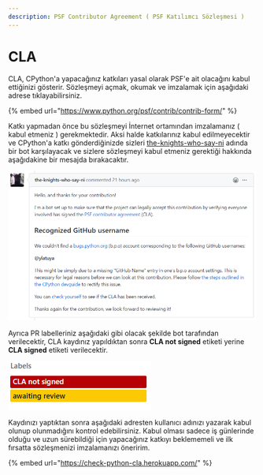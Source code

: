 ```yaml
---
description: PSF Contributor Agreement ( PSF Katılımcı Sözleşmesi )
---
```


# CLA

CLA, CPython'a yapacağınız katkıları yasal olarak PSF'e ait olacağını kabul ettiğinizi
gösterir. Sözleşmeyi açmak, okumak ve imzalamak için aşağıdaki adrese tıklayabilirsiniz.

{% embed url="https://www.python.org/psf/contrib/contrib-form/" %}

Katkı yapmadan önce bu sözleşmeyi İnternet ortamından imzalamanız \( kabul etmeniz \)
gerekmektedir. Aksi halde katkılarınız kabul edilmeyecektir ve CPython'a katkı
gönderdiğinizde sizleri
[the-knights-who-say-ni](https://github.com/the-knights-who-say-ni%20) adında bir bot
karşılayacak ve sizlere sözleşmeyi kabul etmeniz gerektiği hakkında aşağıdakine bir
mesajda bırakacaktır.

![the-knights-who-say-ni bot cla messages](../../assets/capture.PNG)

Ayrıca PR labelleriniz aşağıdaki gibi olacak şekilde bot tarafından verilecektir, CLA
kaydınız yapıldıktan sonra **CLA not signed** etiketi yerine **CLA signed** etiketi
verilecektir.

![](../../assets/capture%20%281%29.PNG)

Kaydınızı yaptıktan sonra aşağıdaki adresten kullanıcı adınızı yazarak kabul olunup
olunmadığını kontrol edebilirsiniz. Kabul olması sadece iş günlerinde olduğu ve uzun
sürebildiği için yapacağınız katkıyı beklememeli ve ilk fırsatta sözleşmenizi
imzalamanızı öneririm.

{% embed url="https://check-python-cla.herokuapp.com/" %}
